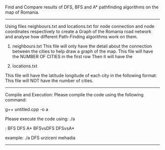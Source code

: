 Find and Compare results of DFS, BFS and A* pathfinding algorithms on the map of Romania.

-----------------------------------------------------------------------------------------

Using files neighbours.txt and locations.txt for node connection and node coordinates respectively to create a Graph of the Romania road network and analyse how different Path-Finding algorithms work on them.

1. neighbours.txt
This file will only have the detail about the connection between the cities to help draw a graph of the map.
This file will have the NUMBER OF CITIES in the first row
Then it will have the <source city> <destination city> <distance>

2. locations.txt

This file will have the latitude longitude of each city in the following format:
<city> <latitude> <longitude>
This file will NOT have the number of cities.

-----------------------------------------------------------------------------------------

Compile and Execution:
Please compile the code using the following command:

g++ untitled.cpp -o a

Please execute the code using:
./a <type> <sourceCity> <destinationCity>

<type>	:	BFS
			DFS
			A*
			BFSvsDFS
			DFSvsA*

example:
./a DFS urziceni mehadia

-----------------------------------------------------------------------------------------
